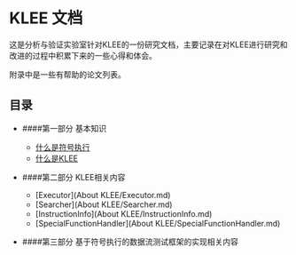 KLEE 文档
=======

这是分析与验证实验室针对KLEE的一份研究文档，主要记录在对KLEE进行研究和改进的过程中积累下来的一些心得和体会。

附录中是一些有帮助的论文列表。

## 目录

* ####第一部分 基本知识
    * [什么是符号执行](Basic/what-is-symbolic-execution.md)
    * [什么是KLEE](Basic/what-is-klee.md)

* ####第二部分 KLEE相关内容
    * [Executor](About KLEE/Executor.md)
    * [Searcher](About KLEE/Searcher.md)
    * [InstructionInfo](About KLEE/InstructionInfo.md)
    * [SpecialFunctionHandler](About KLEE/SpecialFunctionHandler.md)
    
* ####第三部分 基于符号执行的数据流测试框架的实现相关内容